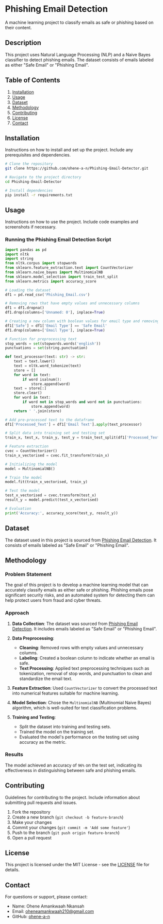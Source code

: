 # Phishing Email Detection

A machine learning project to classify emails as safe or phishing based on their content.

## Description

This project uses Natural Language Processing (NLP) and a Naive Bayes classifier to detect phishing emails. The dataset consists of emails labeled as either "Safe Email" or "Phishing Email".

## Table of Contents

1. [Installation](#installation)
2. [Usage](#usage)
3. [Dataset](#dataset)
4. [Methodology](#methodology)
5. [Contributing](#contributing)
6. [License](#license)
7. [Contact](#contact)

## Installation

Instructions on how to install and set up the project. Include any prerequisites and dependencies.

```bash
# Clone the repository
git clone https://github.com/ohene-a-n/Phishing-Email-Detector.git

# Navigate to the project directory
cd Phishing-Email-Detector

# Install dependencies
pip install -r requirements.txt
```

## Usage

Instructions on how to use the project. Include code examples and screenshots if necessary.

### Running the Phishing Email Detection Script

```python
import pandas as pd
import nltk
import string
from nltk.corpus import stopwords
from sklearn.feature_extraction.text import CountVectorizer
from sklearn.naive_bayes import MultinomialNB
from sklearn.model_selection import train_test_split
from sklearn.metrics import accuracy_score

# Loading the dataset
df1 = pd.read_csv('Phishing_Email.csv')

# Removing rows that have empty values and unnecessary columns
df1 = df1.dropna()
df1.drop(columns=['Unnamed: 0'], inplace=True)

# Creating a new column with boolean values for email type and removing the obsolete column
df1['Safe'] = df1['Email Type'] == 'Safe Email'
df1.drop(columns=['Email Type'], inplace=True)

# Function for preprocessing text
stop_words = set(stopwords.words('english'))
punctuations = set(string.punctuation)

def text_processor(text: str) -> str:
    text = text.lower()
    text = nltk.word_tokenize(text)
    store = []
    for word in text:
        if word isalnum():
            store.append(word)
    text = store[:]
    store.clear()
    for word in text:
        if word not in stop_words and word not in punctuations:
            store.append(word)
    return ' '.join(store)

# Add pre-processed text to the dataframe
df1['Processed_Text'] = df1['Email Text'].apply(text_processor)

# Split data into training set and testing set
train_x, test_x, train_y, test_y = train_test_split(df1['Processed_Text'], df1['Safe'], test_size=0.25)

# Feature extraction
cvec = CountVectorizer()
train_x_vectorised = cvec.fit_transform(train_x)

# Initializing the model
model = MultinomialNB()

# Train the model
model.fit(train_x_vectorised, train_y)

# Test the model
test_x_vectorised = cvec.transform(test_x)
result_y = model.predict(test_x_vectorised)

# Evaluation
print('Accuracy:', accuracy_score(test_y, result_y))
```

## Dataset

The dataset used in this project is sourced from [Phishing Email Detection](https://www.kaggle.com/datasets/subhajournal/phishingemails/data). It consists of emails labeled as "Safe Email" or "Phishing Email".

## Methodology

### Problem Statement

The goal of this project is to develop a machine learning model that can accurately classify emails as either safe or phishing. Phishing emails pose significant security risks, and an automated system for detecting them can help protect users from fraud and cyber threats.

### Approach

1. **Data Collection**:
   The dataset was sourced from [Phishing Email Detection](https://www.kaggle.com/datasets/subhajournal/phishingemails/data). It includes emails labeled as "Safe Email" or "Phishing Email".

2. **Data Preprocessing**:
   - **Cleaning**: Removed rows with empty values and unnecessary columns.
   - **Labeling**: Created a boolean column to indicate whether an email is safe.
   - **Text Processing**: Applied text preprocessing techniques such as tokenization, removal of stop words, and punctuation to clean and standardize the email text.

3. **Feature Extraction**:
   Used `CountVectorizer` to convert the processed text into numerical features suitable for machine learning.

4. **Model Selection**:
   Chose the `MultinomialNB` (Multinomial Naive Bayes) algorithm, which is well-suited for text classification problems.

5. **Training and Testing**:
   - Split the dataset into training and testing sets.
   - Trained the model on the training set.
   - Evaluated the model's performance on the testing set using accuracy as the metric.

### Results

The model achieved an accuracy of `96%` on the test set, indicating its effectiveness in distinguishing between safe and phishing emails. 

## Contributing

Guidelines for contributing to the project. Include information about submitting pull requests and issues.

1. Fork the repository
2. Create a new branch (`git checkout -b feature-branch`)
3. Make your changes
4. Commit your changes (`git commit -m 'Add some feature'`)
5. Push to the branch (`git push origin feature-branch`)
6. Open a pull request

## License

This project is licensed under the MIT License - see the [LICENSE](LICENSE) file for details.

## Contact

For questions or support, please contact:

- Name: Ohene Amankwaah Nkansah
- Email: oheneamankwaah210@gmail.com
- GitHub: [ohene-a-n](https://github.com/yourusername)
```
